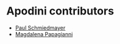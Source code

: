 Apodini contributors
====================

* [Paul Schmiedmayer](https://github.com/PSchmiedmayer) 
* [Magdalena Papagianni](https://github.com/MagdalenaPap)
